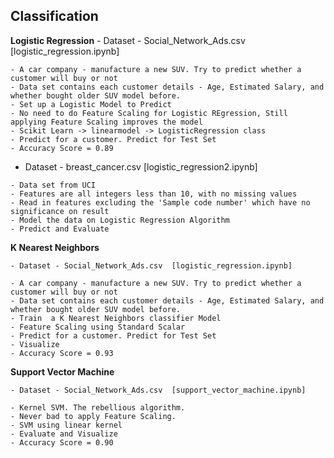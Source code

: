 **Classification**
------------------------

**Logistic Regression**
    - Dataset - Social_Network_Ads.csv  [logistic_regression.ipynb]

    - A car company - manufacture a new SUV. Try to predict whether a customer will buy or not
    - Data set contains each customer details - Age, Estimated Salary, and whether bought older SUV model before.
    - Set up a Logistic Model to Predict
    - No need to do Feature Scaling for Logistic REgression, Still applying Feature Scaling improves the model
    - Scikit Learn -> linearmodel -> LogisticRegression class
    - Predict for a customer. Predict for Test Set
    - Accuracy Score = 0.89
   
   - Dataset - breast_cancer.csv  [logistic_regression2.ipynb]

    - Data set from UCI
    - Features are all integers less than 10, with no missing values
    - Read in features excluding the 'Sample code number' which have no significance on result
    - Model the data on Logistic Regression Algorithm
    - Predict and Evaluate

**K Nearest Neighbors**

    - Dataset - Social_Network_Ads.csv  [logistic_regression.ipynb]

    - A car company - manufacture a new SUV. Try to predict whether a customer will buy or not
    - Data set contains each customer details - Age, Estimated Salary, and whether bought older SUV model before.
    - Train  a K Nearest Neighbors classifier Model
    - Feature Scaling using Standard Scalar
    - Predict for a customer. Predict for Test Set
    - Visualize
    - Accuracy Score = 0.93
 
**Support Vector Machine**

    - Dataset - Social_Network_Ads.csv  [support_vector_machine.ipynb]
    
    - Kernel SVM. The rebellious algorithm.
    - Never bad to apply Feature Scaling.
    - SVM using linear kernel
    - Evaluate and Visualize
    - Accuracy Score = 0.90
    